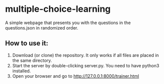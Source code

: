 # multiple-choice-learning

A simple webpage that presents you with the questions in the questions.json in randomized order.

## How to use it:
1. Download (or clone) the repository. It only works if all files are placed in the same directory.
2. Start the server by double-clicking server.py. You need to have python3 installed.
3. Open your browser and go to http://127.0.0.1:8000/trainer.html
